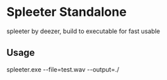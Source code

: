 # Spleeter Standalone
spleeter by deezer, build to executable for fast usable

## Usage
spleeter.exe --file=test.wav --output=./